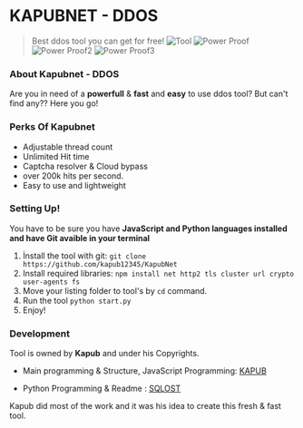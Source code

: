 # KAPUBNET - DDOS
> Best ddos tool you can get for free!
![Tool](https://cdn.discordapp.com/attachments/1142502937843748876/1170091343683518597/Screenshot_2023-11-03-23-05-03-061_com.termux.png)
![Power Proof](https://cdn.discordapp.com/attachments/1142502937843748876/1170199471443943515/IMG_20231104_101444_370.jpg?ex=65582c2f&is=6545b72f&hm=3ac30992e87491a4f55349089e322f75e443ce00c91055654ee50d6e612a3b15&)
![Power Proof2](https://media.discordapp.net/attachments/1101357441293221888/1170257261789188206/image-31.png?ex=65586201&is=6545ed01&hm=233a3fc24dc13ab14acb9bdb71f0ae584f244f88519b27636011aa2f070f6029&)
![Power Proof3](https://media.discordapp.net/attachments/1101357441293221888/1170257307620356138/image-13.png?ex=6558620c&is=6545ed0c&hm=3dcce64b23b7717f5b79d288f9c26d20a34a49aac7cc4eb11575c157996e7a67&)

### About Kapubnet - DDOS
Are you in need of a **powerfull** & **fast** and **easy** to use ddos tool?
But can't find any?? Here you go!

### Perks Of Kapubnet
- Adjustable thread count
- Unlimited Hit time
- Captcha resolver & Cloud bypass
- over 200k hits per second.
- Easy to use and lightweight

### Setting Up!

You have to be sure you have **JavaScript and Python languages installed and have Git avaible in your terminal**
1. İnstall the tool with git:
  ```git clone https://github.com/kapub12345/KapubNet```
2. Install required libraries:
   ```npm install net http2 tls cluster url crypto user-agents fs```
3. Move your listing folder to tool's by `cd` command.
4. Run the tool
   ```python start.py```
5. Enjoy!

### Development
Tool is owned by **Kapub** and under his Copyrights.

- Main programming & Structure, JavaScript Programming: [KAPUB](https://github.com/kapub12345/)

- Python Programming & Readme : [SQLOST](https://github.com/SqLoSt/)

Kapub did most of the work and it was his idea to create this fresh & fast tool.
